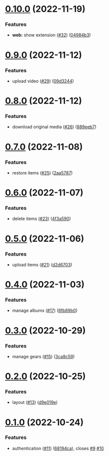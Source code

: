 # [0.10.0](https://github.com/KazuyaHara/sitka/compare/v0.9.0...v0.10.0) (2022-11-19)


### Features

* **web:** show extension ([#32](https://github.com/KazuyaHara/sitka/issues/32)) ([04984b3](https://github.com/KazuyaHara/sitka/commit/04984b31fd322d63e74fc0d5154d7ff6413990f8))

# [0.9.0](https://github.com/KazuyaHara/sitka/compare/v0.8.0...v0.9.0) (2022-11-12)


### Features

* upload video ([#29](https://github.com/KazuyaHara/sitka/issues/29)) ([09d3244](https://github.com/KazuyaHara/sitka/commit/09d324463f832cc87a59b7fe72cb6e333b890eb8))

# [0.8.0](https://github.com/KazuyaHara/sitka/compare/v0.7.0...v0.8.0) (2022-11-12)


### Features

* download original media ([#26](https://github.com/KazuyaHara/sitka/issues/26)) ([889eeb7](https://github.com/KazuyaHara/sitka/commit/889eeb799e32c6130310bd91a7a63e81f7ddb1b4))

# [0.7.0](https://github.com/KazuyaHara/sitka/compare/v0.6.0...v0.7.0) (2022-11-08)


### Features

* restore items ([#25](https://github.com/KazuyaHara/sitka/issues/25)) ([2aa5787](https://github.com/KazuyaHara/sitka/commit/2aa5787fa217fc3ae91f556e5f2b426add38c9a0))

# [0.6.0](https://github.com/KazuyaHara/sitka/compare/v0.5.0...v0.6.0) (2022-11-07)


### Features

* delete items ([#23](https://github.com/KazuyaHara/sitka/issues/23)) ([4f3a590](https://github.com/KazuyaHara/sitka/commit/4f3a590809a515cf676c357c33cf1cd0dd4130d1))

# [0.5.0](https://github.com/KazuyaHara/sitka/compare/v0.4.0...v0.5.0) (2022-11-06)


### Features

* upload items ([#21](https://github.com/KazuyaHara/sitka/issues/21)) ([d2d6703](https://github.com/KazuyaHara/sitka/commit/d2d67032a1addcf2bc4a45393c4839504e31cd5b))

# [0.4.0](https://github.com/KazuyaHara/sitka/compare/v0.3.0...v0.4.0) (2022-11-03)


### Features

* manage albums ([#17](https://github.com/KazuyaHara/sitka/issues/17)) ([6fb89b0](https://github.com/KazuyaHara/sitka/commit/6fb89b08e6ea8c7a80abf49ed464f016920ed976))

# [0.3.0](https://github.com/KazuyaHara/sitka/compare/v0.2.0...v0.3.0) (2022-10-29)


### Features

* manage gears ([#15](https://github.com/KazuyaHara/sitka/issues/15)) ([3ca8c59](https://github.com/KazuyaHara/sitka/commit/3ca8c596f0b3730292310affda5456df73980abe))

# [0.2.0](https://github.com/KazuyaHara/sitka/compare/v0.1.0...v0.2.0) (2022-10-25)


### Features

* layout ([#13](https://github.com/KazuyaHara/sitka/issues/13)) ([d9e019e](https://github.com/KazuyaHara/sitka/commit/d9e019e337c6790b9dd454d33fca2ada901abe70))

# [0.1.0](https://github.com/KazuyaHara/sitka/compare/v0.0.0...v0.1.0) (2022-10-24)


### Features

* authentication ([#11](https://github.com/KazuyaHara/sitka/issues/11)) ([68194ca](https://github.com/KazuyaHara/sitka/commit/68194ca37ae0fd107b8dfc3315acc1225c92b873)), closes [#9](https://github.com/KazuyaHara/sitka/issues/9) [#10](https://github.com/KazuyaHara/sitka/issues/10)
